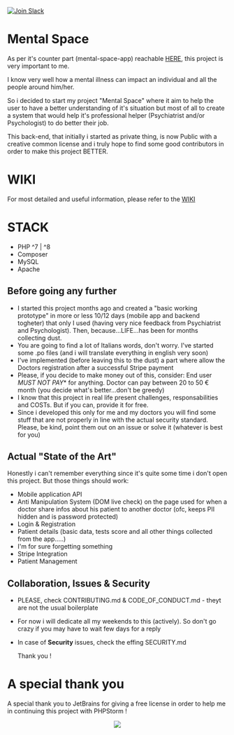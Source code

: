 [![Join Slack](https://img.shields.io/badge/slack%20community-join-blue)](https://join.slack.com/t/opensource-osp5634/shared_invite/zt-292mlna6b-KSXN4TLHojD9pbjyVu1g7g)

# Mental Space
As per it's counter part (mental-space-app) reachable [HERE](https://github.com/pazDontExist/mental-space-app), this project is very important to me.

I know very well how a mental illness can impact an individual and all the people around him/her.

So i decided to start my project "Mental Space" where it aim to help the user to have a better understanding of it's situation but most of all to create a system that would help it's professional helper (Psychiatrist and/or Psychologist) to do better their job.

This back-end, that initially i started as private thing, is now Public with a creative common license and i truly hope to find some good contributors in order to make this project BETTER.

# WIKI
For most detailed and useful information, please refer to the [WIKI](https://github.com/pazDontExist/mental-space-backend/wiki)

# STACK
- PHP ^7 | ^8
- Composer
- MySQL
- Apache

## Before going any further

- I started this project months ago and created a "basic working prototype" in more or less 10/12 days (mobile app and backend togheter) that only I used (having very nice feedback from Psychiatrist and Psychologist). Then, because...LIFE...has been for months collecting dust.
- You are going to find a lot of Italians words, don't worry. I've started some .po files (and i will translate everything in english very soon)
- I've implemented (before leaving this to the dust) a part where allow the Doctors registration after a successful Stripe payment
- Please, if you decide to make money out of this, consider: End user *MUST NOT PAY** for anything. Doctor can pay between 20 to 50 € month (you decide what's better...don't be greedy)
- I know that this project in real life present challenges, responsabilities and COSTs. But if you can, provide it for free.
- Since i developed this only for me and my doctors you will find some stuff that are not properly in line with the actual security standard. Please, be kind, point them out on an issue or solve it (whatever is best for you)

## Actual "State of the Art"
Honestly i can't remember everything since it's quite some time i don't open this project. But those things should work:
- Mobile application API
- Anti Manipulation System (DOM live check) on the page used for when a doctor share infos about his patient to another doctor (ofc, keeps PII hidden and is password protected)
- Login & Registration
- Patient details (basic data, tests score and all other things collected from the app.....)
- I'm for sure forgetting something
- Stripe Integration
- Patient Management

## Collaboration, Issues & Security
- PLEASE, check CONTRIBUTING.md & CODE_OF_CONDUCT.md - theyt are not the usual boilerplate
- For now i will dedicate all my weekends to this (actively). So don't go crazy if you may have to wait few days for a reply
- In case of **Security** issues, check the effing SECURITY.md

  Thank you !

# A special thank you
A special thank you to JetBrains for giving a free license in order to help me in continuing this project with PHPStorm !

<p align="center" width="100%">
    <img src="https://resources.jetbrains.com/storage/products/company/brand/logos/jb_beam.png">
</p>
